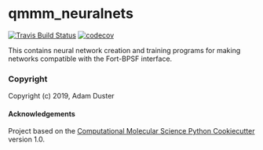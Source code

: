 qmmm_neuralnets
==============================
[//]: # (Badges)
[![Travis Build Status](https://travis-ci.org/REPLACE_WITH_OWNER_ACCOUNT/qmmm_neuralnets.png)](https://travis-ci.org/REPLACE_WITH_OWNER_ACCOUNT/qmmm_neuralnets)
[![codecov](https://codecov.io/gh/REPLACE_WITH_OWNER_ACCOUNT/qmmm_neuralnets/branch/master/graph/badge.svg)](https://codecov.io/gh/REPLACE_WITH_OWNER_ACCOUNT/qmmm_neuralnets/branch/master)

This contains neural network creation and training programs for making networks compatible with the Fort-BPSF interface.

### Copyright

Copyright (c) 2019, Adam Duster


#### Acknowledgements
 
Project based on the 
[Computational Molecular Science Python Cookiecutter](https://github.com/molssi/cookiecutter-cms) version 1.0.
